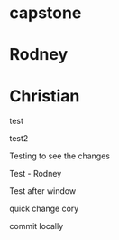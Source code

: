 # capstone
# Rodney
# Christian

test

test2

Testing to see the changes

Test - Rodney

Test after window

quick change
cory


commit locally

